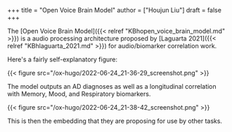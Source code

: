 +++
title = "Open Voice Brain Model"
author = ["Houjun Liu"]
draft = false
+++

The [Open Voice Brain Model]({{< relref "KBhopen_voice_brain_model.md" >}}) is a audio processing architecture proposed by [Laguarta 2021]({{< relref "KBhlaguarta_2021.md" >}}) for audio/biomarker correlation work.

Here's a fairly self-explanatory figure:

{{< figure src="/ox-hugo/2022-06-24_21-36-29_screenshot.png" >}}

The model outputs an AD diagnoses as well as a longitudinal correlation with Memory, Mood, and Respiratory biomarkers.

{{< figure src="/ox-hugo/2022-06-24_21-38-42_screenshot.png" >}}

This is then the embedding that they are proposing for use by other tasks.